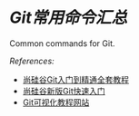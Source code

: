 # *Git常用命令汇总*

Common commands for Git.

*References:*
- [尚硅谷Git入门到精通全套教程](https://www.bilibili.com/video/BV1vy4y1s7k6?p=9&spm_id_from=pageDriver&vd_source=63206fd8c4f29e8ad05ffbc0582e6040)
- [尚硅谷新版Git快速入门](https://www.bilibili.com/video/BV1wm4y1z7Dg/?spm_id_from=333.788.video.desc.click&vd_source=63206fd8c4f29e8ad05ffbc0582e6040)
- [Git可视化教程网站](https://learngitbranching.js.org/?demo=&locale=zh_CN)
